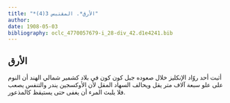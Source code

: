 ```yaml
---
title: "*الأرق*. المقتبس 3(4)"
author: 
date: 1908-05-03
bibliography: oclc_4770057679-i_28-div_42.d1e4241.bib
---
```




##  الأرق 


 أثبت  أحد  روّاد الإنكليز خلال صعوده جبل كون كون في بلاد كشمير شمالي   الهند أن النوم على علو  سبعة آلاف  متر يقل ويحالف السهاد المقل لأن الأوكسجين يندر والتنفس يصعب فلا يلبث المرء أن يغفى حتى يستيقظ كالمذعور. 
